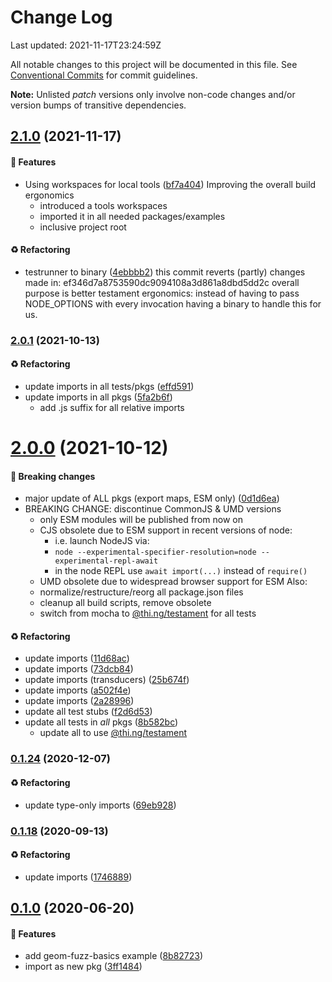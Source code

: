 # Change Log

Last updated: 2021-11-17T23:24:59Z

All notable changes to this project will be documented in this file.
See [Conventional Commits](https://conventionalcommits.org/) for commit guidelines.

**Note:** Unlisted _patch_ versions only involve non-code changes and/or
version bumps of transitive dependencies.

## [2.1.0](https://github.com/thi-ng/umbrella/tree/@thi.ng/geom-fuzz@2.1.0) (2021-11-17)

#### 🚀 Features

- Using workspaces for local tools ([bf7a404](https://github.com/thi-ng/umbrella/commit/bf7a404))
  Improving the overall build ergonomics
  - introduced a tools workspaces
  - imported it in all needed packages/examples
  - inclusive project root

#### ♻️ Refactoring

- testrunner to binary ([4ebbbb2](https://github.com/thi-ng/umbrella/commit/4ebbbb2))
  this commit reverts (partly) changes made in:
  ef346d7a8753590dc9094108a3d861a8dbd5dd2c
  overall purpose is better testament ergonomics:
  instead of having to pass NODE_OPTIONS with every invocation
  having a binary to handle this for us.

### [2.0.1](https://github.com/thi-ng/umbrella/tree/@thi.ng/geom-fuzz@2.0.1) (2021-10-13)

#### ♻️ Refactoring

- update imports in all tests/pkgs ([effd591](https://github.com/thi-ng/umbrella/commit/effd591))
- update imports in all pkgs ([5fa2b6f](https://github.com/thi-ng/umbrella/commit/5fa2b6f))
  - add .js suffix for all relative imports

# [2.0.0](https://github.com/thi-ng/umbrella/tree/@thi.ng/geom-fuzz@2.0.0) (2021-10-12)

#### 🛑 Breaking changes

- major update of ALL pkgs (export maps, ESM only) ([0d1d6ea](https://github.com/thi-ng/umbrella/commit/0d1d6ea))
- BREAKING CHANGE: discontinue CommonJS & UMD versions
  - only ESM modules will be published from now on
  - CJS obsolete due to ESM support in recent versions of node:
    - i.e. launch NodeJS via:
    - `node --experimental-specifier-resolution=node --experimental-repl-await`
    - in the node REPL use `await import(...)` instead of `require()`
  - UMD obsolete due to widespread browser support for ESM
  Also:
  - normalize/restructure/reorg all package.json files
  - cleanup all build scripts, remove obsolete
  - switch from mocha to [@thi.ng/testament](https://github.com/thi-ng/umbrella/tree/main/packages/testament) for all tests

#### ♻️ Refactoring

- update imports ([11d68ac](https://github.com/thi-ng/umbrella/commit/11d68ac))
- update imports ([73dcb84](https://github.com/thi-ng/umbrella/commit/73dcb84))
- update imports (transducers) ([25b674f](https://github.com/thi-ng/umbrella/commit/25b674f))
- update imports ([a502f4e](https://github.com/thi-ng/umbrella/commit/a502f4e))
- update imports ([2a28996](https://github.com/thi-ng/umbrella/commit/2a28996))
- update all test stubs ([f2d6d53](https://github.com/thi-ng/umbrella/commit/f2d6d53))
- update all tests in _all_ pkgs ([8b582bc](https://github.com/thi-ng/umbrella/commit/8b582bc))
  - update all to use [@thi.ng/testament](https://github.com/thi-ng/umbrella/tree/main/packages/testament)

### [0.1.24](https://github.com/thi-ng/umbrella/tree/@thi.ng/geom-fuzz@0.1.24) (2020-12-07)

#### ♻️ Refactoring

- update type-only imports ([69eb928](https://github.com/thi-ng/umbrella/commit/69eb928))

### [0.1.18](https://github.com/thi-ng/umbrella/tree/@thi.ng/geom-fuzz@0.1.18) (2020-09-13)

#### ♻️ Refactoring

- update imports ([1746889](https://github.com/thi-ng/umbrella/commit/1746889))

## [0.1.0](https://github.com/thi-ng/umbrella/tree/@thi.ng/geom-fuzz@0.1.0) (2020-06-20)

#### 🚀 Features

- add geom-fuzz-basics example ([8b82723](https://github.com/thi-ng/umbrella/commit/8b82723))
- import as new pkg ([3ff1484](https://github.com/thi-ng/umbrella/commit/3ff1484))
